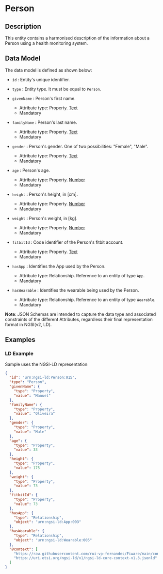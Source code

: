 # Person

## Description

This entity contains a harmonised description of the information about a Person using a health monitoring system.

## Data Model

The data model is defined as shown below:

-   `id` : Entity's unique identifier.

-   `type` : Entity type. It must be equal to `Person`.

-   `givenName` : Person's first name.
    -   Attribute type: Property. [Text](https://schema.org/Text)
    -   Mandatory

-   `familyName` : Person's last name.
    -   Attribute type: Property. [Text](https://schema.org/Text)
    -   Mandatory

-   `gender` : Person's gender. One of two possibilities: "Female", "Male".
    -   Attribute type: Property. [Text](https://schema.org/Text)
    -   Mandatory

-   `age` : Person's age.
    -   Attribute type: Property. [Number](https://schema.org/Number)
    -   Mandatory

-   `height` : Person's height, in [cm].
    -   Attribute type: Property. [Number](https://schema.org/Number)
    -   Mandatory

-   `weight` : Person's weight, in [kg].
    -   Attribute type: Property. [Number](https://schema.org/Number)
    -   Mandatory

-   `fitbitId` : Code identifier of the Person's fitbit account.
    -   Attribute type: Property. [Text](https://schema.org/Text)
    -   Mandatory

-   `hasApp` : Identifies the App used by the Person.
    -   Attribute type: Relationship. Reference to an entity of type `App`.
    -   Mandatory

-   `hasWearable` : Identifies the wearable being used by the Person.
    -   Attribute type: Relationship. Reference to an entity of type `Wearable`.
    -   Mandatory



**Note**: JSON Schemas are intended to capture the data type and associated
constraints of the different Attributes, regardless their final representation
format in NGSI(v2, LD).

## Examples

### LD Example

Sample uses the NGSI-LD representation

```json
{
  "id": "urn:ngsi-ld:Person:015",
  "type": "Person",
  "givenName": {
    "type": "Property",
    "value": "Manuel"
  },
  "familyName": {
    "type": "Property",
    "value": "Oliveira"
  },
  "gender": {
    "type": "Property",
    "value": "Male"
  },
  "age": {
    "type": "Property",
    "value": 33
  },
  "height": {
    "type": "Property",
    "value": 175
  },
  "weight": {
    "type": "Property",
    "value": 73
  },
  "fitbitId": {
    "type": "Property",
    "value": 73
  },
  "hasApp": {
    "type": "Relationship",
    "object": "urn:ngsi-ld:App:003"
  },
  "hasWearable": {
    "type": "Relationship",
    "object": "urn:ngsi-ld:Wearable:005"
  },
  "@context": [
    "https://raw.githubusercontent.com/rui-vp-fernandes/Fiware/main/context.jsonld",
    "https://uri.etsi.org/ngsi-ld/v1/ngsi-ld-core-context-v1.3.jsonld"
  ]
}
```
